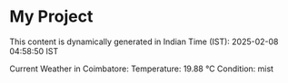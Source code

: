 # My Project

This content is dynamically generated in Indian Time (IST): 2025-02-08 04:58:50 IST


Current Weather in Coimbatore:
Temperature: 19.88 °C
Condition: mist
